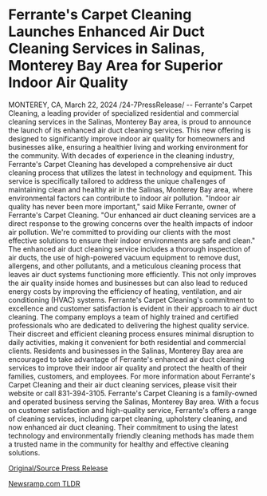 # Ferrante's Carpet Cleaning Launches Enhanced Air Duct Cleaning Services in Salinas, Monterey Bay Area for Superior Indoor Air Quality

MONTEREY, CA, March 22, 2024 /24-7PressRelease/ -- Ferrante's Carpet Cleaning, a leading provider of specialized residential and commercial cleaning services in the Salinas, Monterey Bay area, is proud to announce the launch of its enhanced air duct cleaning services. This new offering is designed to significantly improve indoor air quality for homeowners and businesses alike, ensuring a healthier living and working environment for the community.  With decades of experience in the cleaning industry, Ferrante's Carpet Cleaning has developed a comprehensive air duct cleaning process that utilizes the latest in technology and equipment. This service is specifically tailored to address the unique challenges of maintaining clean and healthy air in the Salinas, Monterey Bay area, where environmental factors can contribute to indoor air pollution.  "Indoor air quality has never been more important," said Mike Ferrante, owner of Ferrante's Carpet Cleaning. "Our enhanced air duct cleaning services are a direct response to the growing concerns over the health impacts of indoor air pollution. We're committed to providing our clients with the most effective solutions to ensure their indoor environments are safe and clean."  The enhanced air duct cleaning service includes a thorough inspection of air ducts, the use of high-powered vacuum equipment to remove dust, allergens, and other pollutants, and a meticulous cleaning process that leaves air duct systems functioning more efficiently. This not only improves the air quality inside homes and businesses but can also lead to reduced energy costs by improving the efficiency of heating, ventilation, and air conditioning (HVAC) systems.  Ferrante's Carpet Cleaning's commitment to excellence and customer satisfaction is evident in their approach to air duct cleaning. The company employs a team of highly trained and certified professionals who are dedicated to delivering the highest quality service. Their discreet and efficient cleaning process ensures minimal disruption to daily activities, making it convenient for both residential and commercial clients.  Residents and businesses in the Salinas, Monterey Bay area are encouraged to take advantage of Ferrante's enhanced air duct cleaning services to improve their indoor air quality and protect the health of their families, customers, and employees.  For more information about Ferrante's Carpet Cleaning and their air duct cleaning services, please visit their website or call 831-394-3105.  Ferrante's Carpet Cleaning is a family-owned and operated business serving the Salinas, Monterey Bay area. With a focus on customer satisfaction and high-quality service, Ferrante's offers a range of cleaning services, including carpet cleaning, upholstery cleaning, and now enhanced air duct cleaning. Their commitment to using the latest technology and environmentally friendly cleaning methods has made them a trusted name in the community for healthy and effective cleaning solutions. 

[Original/Source Press Release](https://www.24-7pressrelease.com/press-release/509421/ferrantes-carpet-cleaning-launches-enhanced-air-duct-cleaning-services-in-salinas-monterey-bay-area-for-superior-indoor-air-quality) 

[Newsramp.com TLDR](https://newsramp.com/None) 